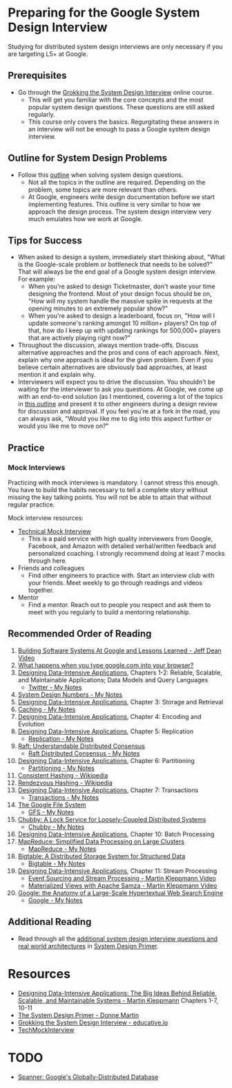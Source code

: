# Preparing for the Google System Design Interview
Studying for distributed system design interviews are only necessary if you are targeting L5+ at Google.
## Prerequisites
* Go through the [Grokking the System Design Interview](https://www.educative.io/collection/5668639101419520/5649050225344512) online course. 
  * This will get you familiar with the core concepts and the most popular system design questions. These questions are still asked regularly.
  * This course only covers the basics. Regurgitating these answers in an interview will not be enough to pass a Google system design interview.
## Outline for System Design Problems
* Follow this [outline](https://github.com/jguamie/system-design/blob/master/notes/system-design-outline.md) when solving system design questions.
  * Not all the topics in the outline are required. Depending on the problem, some topics are more relevant than others.
  * At Google, engineers write design documentation before we start implementing features. This outline is very similar to how we approach the design process. The system design interview very much emulates how we work at Google. 
## Tips for Success
* When asked to design a system, immediately start thinking about, "What is the Google-scale problem or bottleneck that needs to be solved?" That will always be the end goal of a Google system design interview. For example:
  * When you're asked to design Ticketmaster, don't waste your time designing the frontend. Most of your design focus should be on, "How will my system handle the massive spike in requests at the opening minutes to an extremely popular show?"
  * When you're asked to design a leaderboard, focus on, "How will I update someone's ranking amongst 10 million+ players? On top of that, how do I keep up with updating rankings for 500,000+ players that are actively playing right now?"  
* Throughout the discussion, always mention trade-offs. Discuss alternative approaches and the pros and cons of each approach. Next, explain why one approach is ideal for the given problem. Even if you believe certain alternatives are obviously bad approaches, at least mention it and explain why.
* Interviewers will expect you to drive the discussion. You shouldn't be waiting for the interviewer to ask you questions. At Google, we come up with an end-to-end solution (as I mentioned, covering a lot of the topics in [this outline](https://github.com/jguamie/system-design/blob/master/notes/system-design-outline.md) and present it to other engineers during a design review for discussion and approval. If you feel you're at a fork in the road, you can always ask, "Would you like me to dig into this aspect further or would you like me to move on?" 
## Practice
### Mock Interviews
Practicing with mock interviews is mandatory. I cannot stress this enough. You have to build the habits necessary to tell a complete story without missing the key talking points. You will not be able to attain that without regular practice.

Mock interview resources:
* [Technical Mock Interview](https://www.techmockinterview.com/)
  * This is a paid service with high quality interviewers from Google, Facebook, and Amazon with detailed verbal/written feedback and personalized coaching. I strongly recommend doing at least 7 mocks through here.
* Friends and colleagues
  * Find other engineers to practice with. Start an interview club with your friends. Meet weekly to go through readings and videos together.
* Mentor
  * Find a mentor. Reach out to people you respect and ask them to meet with you regularly to build a mentoring relationship.
## Recommended Order of Reading
1. [Building Software Systems At Google and Lessons Learned - Jeff Dean Video](https://youtu.be/modXC5IWTJI)
1. [What happens when you type google.com into your browser?](https://github.com/alex/what-happens-when)
1. [Designing Data-Intensive Applications](https://www.amazon.com/Designing-Data-Intensive-Applications-Reliable-Maintainable/dp/1449373321), Chapters 1-2: Reliable, Scalable, and Maintainable Applications; Data Models and Query Languages
	* [Twitter - My Notes](https://github.com/jguamie/system-design/blob/master/notes/twitter.md)
1. [System Design Numbers - My Notes](https://github.com/jguamie/system-design/blob/master/notes/numbers.md)
1. [Designing Data-Intensive Applications](https://www.amazon.com/Designing-Data-Intensive-Applications-Reliable-Maintainable/dp/1449373321), Chapter 3: Storage and Retrieval
1. [Caching - My Notes](https://github.com/jguamie/system-design/blob/master/notes/caching.md)
1. [Designing Data-Intensive Applications](https://www.amazon.com/Designing-Data-Intensive-Applications-Reliable-Maintainable/dp/1449373321), Chapter 4: Encoding and Evolution
1. [Designing Data-Intensive Applications](https://www.amazon.com/Designing-Data-Intensive-Applications-Reliable-Maintainable/dp/1449373321), Chapter 5: Replication
	* [Replication - My Notes](https://github.com/jguamie/system-design/blob/master/notes/replication.md)
1. [Raft: Understandable Distributed Consensus](http://thesecretlivesofdata.com/raft/) 
	* [Raft Distributed Consensus - My Notes](https://github.com/jguamie/system-design/blob/master/notes/raft-distributed-consensus.md)
1. [Designing Data-Intensive Applications](https://www.amazon.com/Designing-Data-Intensive-Applications-Reliable-Maintainable/dp/1449373321), Chapter 6: Partitioning
	* [Partitioning - My Notes](https://github.com/jguamie/system-design/blob/master/notes/partitioning.md)
1. [Consistent Hashing - Wikipedia](https://en.wikipedia.org/wiki/Consistent_hashing)
1. [Rendezvous Hashing - Wikipedia](https://en.wikipedia.org/wiki/Rendezvous_hashing)
1. [Designing Data-Intensive Applications](https://www.amazon.com/Designing-Data-Intensive-Applications-Reliable-Maintainable/dp/1449373321), Chapter 7: Transactions
	* [Transactions - My Notes](https://github.com/jguamie/system-design/blob/master/notes/transactions.md)
1. [The Google File System](https://ai.google/research/pubs/pub51)
	* [GFS - My Notes](https://github.com/jguamie/system-design/blob/master/notes/google-file-system.md)
1. [Chubby: A Lock Service for Loosely-Coupled Distributed Systems](https://ai.google/research/pubs/pub27897)
	* [Chubby - My Notes](https://github.com/jguamie/system-design/blob/master/notes/chubby-lock-service.md)
1. [Designing Data-Intensive Applications](https://www.amazon.com/Designing-Data-Intensive-Applications-Reliable-Maintainable/dp/1449373321), Chapter 10: Batch Processing
1. [MapReduce: Simplified Data Processing on Large Clusters](http://research.google.com/archive/mapreduce.html)
	* [MapReduce - My Notes](https://github.com/jguamie/system-design/blob/master/notes/map-reduce.md)
1. [Bigtable: A Distributed Storage System for Structured Data](http://research.google.com/archive/bigtable.html)
	* [Bigtable - My Notes](https://github.com/jguamie/system-design/blob/master/notes/bigtable.md)
1. [Designing Data-Intensive Applications](https://www.amazon.com/Designing-Data-Intensive-Applications-Reliable-Maintainable/dp/1449373321), Chapter 11: Stream Processing
	* [Event Sourcing and Stream Processing - Martin Kleppmann Video](https://youtu.be/avi-TZI9t2I)
	* [Materialized Views with Apache Samza - Martin Kleppmann Video](https://youtu.be/fU9hR3kiOK0) 
1. [Google: the Anatomy of a Large-Scale Hypertextual Web Search Engine](http://infolab.stanford.edu/~backrub/google.html)
	* [Google - My Notes](https://github.com/jguamie/system-design/blob/master/notes/google-search-engine.md)
## Additional Reading
* Read through all the [additional system design interview questions and real world architectures](https://github.com/donnemartin/system-design-primer#additional-system-design-interview-questions) in [System Design Primer](https://github.com/donnemartin/system-design-primer).
# Resources
* [Designing Data-Intensive Applications: The Big Ideas Behind Reliable, Scalable, and Maintainable Systems - Martin Kleppmann](https://www.amazon.com/Designing-Data-Intensive-Applications-Reliable-Maintainable/dp/1449373321) Chapters 1-7, 10-11
* [The System Design Primer - Donne Martin](https://github.com/donnemartin/system-design-primer)
* [Grokking the System Design Interview - educative.io](https://www.educative.io/collection/5668639101419520/5649050225344512)
* [TechMockInterview](https://www.techmockinterview.com/)
# TODO
* [Spanner: Google's Globally-Distributed Database](https://ai.google/research/pubs/pub39966)
